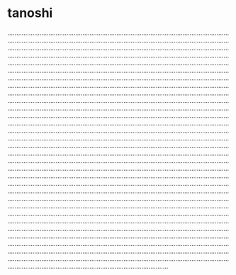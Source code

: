 # tanoshi

..............................................................................................................................................................................................................................................................................................................................................................................................................................................................................................................................................................................................................................................................................................................................................................................................................................................................................................................................................................................................................................................................................................................................................................................................................................................................................................................................................................................................................................................................................................................................................................................................................................................................................................................................................................................................................................................................................................................................................................................................................................................................................................................................................................................................................................................................................................................................................................................................................................................................................................................................................................................................................................................................................................................................................................................................................................................................................................................................................................................................................................................................................................................................................................................................................................................................................................................................................................................................................................................................................................................................................................................................................................................................................................................................................................................................................................................................................................................................................................................................................................................................................................